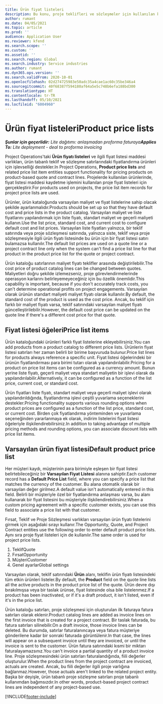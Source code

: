 ```yaml
---
title: Ürün fiyat listeleri
description: Bu konu, proje teklifleri ve sözleşmeler için kullanılan katalog fiyatındaki fiyat listeleriyle ilgili bilgi sağlar.
author: rumant
ms.date: 04/05/2021
ms.topic: article
ms.prod: ''
audience: Application User
ms.reviewer: kfend
ms.search.scope: ''
ms.custom: ''
ms.assetid: ''
ms.search.region: Global
ms.search.industry: Service industries
ms.author: rumant
ms.dyn365.ops.version: ''
ms.search.validFrom: 2020-10-01
ms.openlocfilehash: 02d274725983e50adc35a4cae1ac60c35be346a4
ms.sourcegitcommit: 40f68387f594180af64a5e5c748b6efa188bd300
ms.translationtype: HT
ms.contentlocale: tr-TR
ms.lasthandoff: 05/10/2021
ms.locfileid: "6004960"
---
```

# <a name="product-price-lists"></a><span data-ttu-id="3e1ea-103">Ürün fiyat listeleri</span><span class="sxs-lookup"><span data-stu-id="3e1ea-103">Product price lists</span></span>

<span data-ttu-id="3e1ea-104">_**Şunlar için geçerlidir:** Lite dağıtımı: anlaşmadan proforma faturaya_</span><span class="sxs-lookup"><span data-stu-id="3e1ea-104">_**Applies To:** Lite deployment - deal to proforma invoicing_</span></span>

 <span data-ttu-id="3e1ea-105">Project Operations'taki **Ürün fiyatı listeleri** ve ilgili fiyat listesi maddesi varlıkları, ürün tabanlı teklif ve sözleşme satırlarındaki fiyatlandırma ürünleri için işlevselliği destekler.</span><span class="sxs-lookup"><span data-stu-id="3e1ea-105">In Project Operations, **Product price lists** and related price list item entities support functionality for pricing products on product-based quote and contract lines.</span></span> <span data-ttu-id="3e1ea-106">Projelerde kullanılan ürünlerinde, fiyat listesi maddesi kaydetme işlemini kullanılan proje fiyat listeleri için gerçekleştirir.</span><span class="sxs-lookup"><span data-stu-id="3e1ea-106">For products used on projects, the price list item records for project price lists are used.</span></span> 

<span data-ttu-id="3e1ea-107">Ürünler, ürün kataloğunda varsayılan maliyet ve fiyat listelerine sahip olacak şekilde ayarlanmalıdır.</span><span class="sxs-lookup"><span data-stu-id="3e1ea-107">Products should be set up so that they have default cost and price lists in the product catalog.</span></span> <span data-ttu-id="3e1ea-108">Varsayılan maliyet ve liste fiyatlarını yapılandırmak için liste fiyatı, standart maliyet ve geçerli maliyeti kullanın.</span><span class="sxs-lookup"><span data-stu-id="3e1ea-108">Use the list price, standard cost, and current cost to configure default cost and list prices.</span></span> <span data-ttu-id="3e1ea-109">Varsayılan liste fiyatları yalnızca, bir teklif satırında veya proje sözleşmesi satırında, yalnızca siste, teklif veya proje sözleşmesiyle ilgili ürün fiyatı listesinde bu ürün için bir fiyat listesi satırı bulamazsa kullanılır.</span><span class="sxs-lookup"><span data-stu-id="3e1ea-109">The default list prices are used on a quote line or a project contract line only when the system can't find a price list line for that product in the product price list for the quote or project contract.</span></span>

<span data-ttu-id="3e1ea-110">Ürün kataloğu satırlarının maliyet fiyatı teklifler arasında değiştirilebilir.</span><span class="sxs-lookup"><span data-stu-id="3e1ea-110">The cost price of product catalog lines can be changed between quotes.</span></span> <span data-ttu-id="3e1ea-111">Maliyetleri doğru şekilde izlemezseniz, proje görevlendirmelerinde operasyon karlarını belirleyemeyeceğiniz için bu özellik önemlidir.</span><span class="sxs-lookup"><span data-stu-id="3e1ea-111">This capability is important, because if you don't accurately track costs, you can't determine operational profits on project engagements.</span></span> <span data-ttu-id="3e1ea-112">Varsayılan olarak ürünün standart maliyeti maliyet fiyatı olarak kullanılır.</span><span class="sxs-lookup"><span data-stu-id="3e1ea-112">By default, the standard cost of the product is used as the cost price.</span></span> <span data-ttu-id="3e1ea-113">Ancak, bu teklif için farklı bir maliyet fiyatı varsa, teklif satırındaki varsayılan maliyet fiyatı güncelleştirilebilir.</span><span class="sxs-lookup"><span data-stu-id="3e1ea-113">However, the default cost price can be updated on the quote line if there's a different cost price for that quote.</span></span>

## <a name="price-list-items"></a><span data-ttu-id="3e1ea-114">Fiyat listesi öğeleri</span><span class="sxs-lookup"><span data-stu-id="3e1ea-114">Price list items</span></span>

<span data-ttu-id="3e1ea-115">Ürün kataloğundaki ürünleri farklı fiyat listelerine ekleyebilirsiniz.</span><span class="sxs-lookup"><span data-stu-id="3e1ea-115">You can add products from a product catalog to different price lists.</span></span> <span data-ttu-id="3e1ea-116">Ürünlerin fiyat listesi satırları her zaman belirli bir birime başvuruda bulunur.</span><span class="sxs-lookup"><span data-stu-id="3e1ea-116">Price list lines for products always reference a specific unit.</span></span> <span data-ttu-id="3e1ea-117">Fiyat listesi öğelerindeki bir ürünün fiyatlandırması para birimi tutarı olarak yapılandırılabilir.</span><span class="sxs-lookup"><span data-stu-id="3e1ea-117">Pricing for a product on price list items can be configured as a currency amount.</span></span> <span data-ttu-id="3e1ea-118">Bunun yerine liste fiyatı, geçerli maliyet veya standart maliyetin bir işlevi olarak da yapılandırılabilir.</span><span class="sxs-lookup"><span data-stu-id="3e1ea-118">Alternatively, it can be configured as a function of the list price, current cost, or standard cost.</span></span>

<span data-ttu-id="3e1ea-119">Ürün fiyatları liste fiyatı, standart maliyet veya geçerli maliyet işlevi olarak yapılandırıldığında, fiyatlandırma işlevi çeşitli yuvarlama seçeneklerini destekler.</span><span class="sxs-lookup"><span data-stu-id="3e1ea-119">Pricing functionality supports various rounding options when product prices are configured as a function of the list price, standard cost, or current cost.</span></span> <span data-ttu-id="3e1ea-120">Birden çok fiyatlandırma yönteminden ve yuvarlama seçeneğinden yararlanmaya ek olarak, indirim listelerini fiyat listesi öğeleriyle ilişkilendirebilirsiniz.</span><span class="sxs-lookup"><span data-stu-id="3e1ea-120">In addition to taking advantage of multiple pricing methods and rounding options, you can associate discount lists with price list items.</span></span> 

 
## <a name="default-product-price-list"></a><span data-ttu-id="3e1ea-121">Varsayılan ürün fiyat listesi</span><span class="sxs-lookup"><span data-stu-id="3e1ea-121">Default product price list</span></span>
<span data-ttu-id="3e1ea-122">Her müşteri kaydı, müşterinin para birimiyle eşleşen bir fiyat listesi belirtebileceğiniz bir **Varsayılan Fiyat Listesi** alanına sahiptir.</span><span class="sxs-lookup"><span data-stu-id="3e1ea-122">Each customer record has a **Default Price List** field, where you can specify a price list that matches the currency of the customer.</span></span> <span data-ttu-id="3e1ea-123">Bu alana otomatik olarak bir varsayılan değer girilmez.</span><span class="sxs-lookup"><span data-stu-id="3e1ea-123">A default value isn't automatically entered in this field.</span></span> <span data-ttu-id="3e1ea-124">Belirli bir müşteriyle özel bir fiyatlandırma anlaşması varsa, bu alanı kullanarak bir fiyat listesini bu müşteriyle ilişkilendirebilirsiniz.</span><span class="sxs-lookup"><span data-stu-id="3e1ea-124">When a custom pricing agreement with a specific customer exists, you can use this field to associate a price list with that customer.</span></span>

<span data-ttu-id="3e1ea-125">Fırsat, Teklif ve Proje Sözleşmesi varlıkları varsayılan ürün fiyatı listelerini girmek için aşağıdaki sırayı kullanır.</span><span class="sxs-lookup"><span data-stu-id="3e1ea-125">The Opportunity, Quote, and Project Contract entities use the following order to enter default product price lists.</span></span> <span data-ttu-id="3e1ea-126">Aynı sıra proje fiyat listeleri için de kullanılır.</span><span class="sxs-lookup"><span data-stu-id="3e1ea-126">The same order is used for project price lists.</span></span>

1.  <span data-ttu-id="3e1ea-127">Teklif</span><span class="sxs-lookup"><span data-stu-id="3e1ea-127">Quote</span></span>
2.  <span data-ttu-id="3e1ea-128">Fırsat</span><span class="sxs-lookup"><span data-stu-id="3e1ea-128">Opportunity</span></span>
3.  <span data-ttu-id="3e1ea-129">Müşteri</span><span class="sxs-lookup"><span data-stu-id="3e1ea-129">Customer</span></span>
4.  <span data-ttu-id="3e1ea-130">Genel ayarlar</span><span class="sxs-lookup"><span data-stu-id="3e1ea-130">Global settings</span></span> 

<span data-ttu-id="3e1ea-131">Varsayılan olarak, teklif satırındaki **Ürün** alanı, teklifin ürün fiyatı listesindeki tüm etkin ürünleri listeler.</span><span class="sxs-lookup"><span data-stu-id="3e1ea-131">By default, the **Product** field on the quote line lists all the active products in the product price list of the quote.</span></span> <span data-ttu-id="3e1ea-132">Ürün devre dışı bırakılmışsa veya bir taslak ürünse, fiyat listesinde olsa bile listelenmez.</span><span class="sxs-lookup"><span data-stu-id="3e1ea-132">If a product has been inactivated, or if it's a draft product, it isn't listed, even if it's in the price list.</span></span> 

<span data-ttu-id="3e1ea-133">Ürün kataloğu satırları, proje sözleşmesi için oluşturulan ilk faturaya fatura satırları olarak eklenir.</span><span class="sxs-lookup"><span data-stu-id="3e1ea-133">Product catalog lines are added as invoice lines on the first invoice that is created for a project contract.</span></span> <span data-ttu-id="3e1ea-134">Bir taslak faturada, bu fatura satırları silinebilir.</span><span class="sxs-lookup"><span data-stu-id="3e1ea-134">On a draft invoice, those invoice lines can be deleted.</span></span> <span data-ttu-id="3e1ea-135">Bu durumda, satırlar faturalanıncaya veya fatura müşteriye gönderilene kadar bir sonraki faturada görüntülenir.</span><span class="sxs-lookup"><span data-stu-id="3e1ea-135">In that case, the lines will appear on a subsequent invoice until they are invoiced, or until the invoice is sent to the customer.</span></span> <span data-ttu-id="3e1ea-136">Ürün fatura satırındaki kısmi bir miktarı faturalayamazsınız.</span><span class="sxs-lookup"><span data-stu-id="3e1ea-136">You can't invoice a partial quantity of a product invoice line.</span></span> <span data-ttu-id="3e1ea-137">Proje sözleşmesindeki ürün satırları faturalandığında, fiili değerler oluşturulur.</span><span class="sxs-lookup"><span data-stu-id="3e1ea-137">When the product lines from the project contract are invoiced, actuals are created.</span></span> <span data-ttu-id="3e1ea-138">Ancak, bu fiili değerler ilgili proje varlığına bağlanmaz.</span><span class="sxs-lookup"><span data-stu-id="3e1ea-138">However, those actuals aren't linked to the related project entity.</span></span> <span data-ttu-id="3e1ea-139">Başka bir deyişle, ürün tabanlı proje sözleşme satırları proje tabanlı kullanımdan bağımsızdır.</span><span class="sxs-lookup"><span data-stu-id="3e1ea-139">In other words, product-based project contract lines are independent of any project-based use.</span></span> 


[!INCLUDE[footer-include](../includes/footer-banner.md)]
